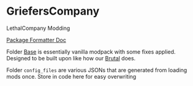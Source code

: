 # GriefersCompany
LethalCompany Modding

[Package Formatter Doc](https://thunderstore.io/c/lethal-company/create/docs/)

Folder [Base](https://thunderstore.io/c/lethal-company/p/GriefersCompany/GriefersCo/) is essentially vanilla modpack with some fixes applied. Designed to be built upon like how our [Brutal](https://thunderstore.io/c/lethal-company/p/GriefersCompany/GriefersCoBrutal/) does.

Folder `config_files` are various JSONs that are generated from loading mods once. Store in code here for easy overwriting

